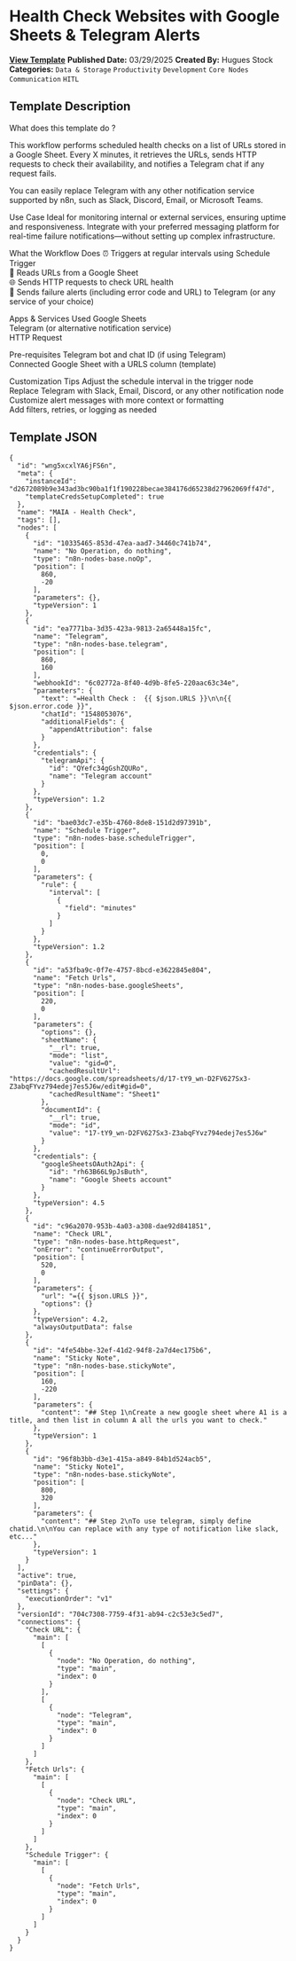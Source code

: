 # Health Check Websites with Google Sheets & Telegram Alerts

**[View Template](https://n8n.io/workflows/3352-/)**  **Published Date:** 03/29/2025  **Created By:** Hugues Stock  **Categories:** `Data & Storage` `Productivity` `Development` `Core Nodes` `Communication` `HITL`  

## Template Description

What does this template do ? 

This workflow performs scheduled health checks on a list of URLs stored in a Google Sheet. Every X minutes, it retrieves the URLs, sends HTTP requests to check their availability, and notifies a Telegram chat if any request fails.

You can easily replace Telegram with any other notification service supported by n8n, such as Slack, Discord, Email, or Microsoft Teams.

Use Case
Ideal for monitoring internal or external services, ensuring uptime and responsiveness. Integrate with your preferred messaging platform for real-time failure notifications—without setting up complex infrastructure.

What the Workflow Does
⏰ Triggers at regular intervals using Schedule Trigger  
📄 Reads URLs from a Google Sheet  
🌐 Sends HTTP requests to check URL health  
🚨 Sends failure alerts (including error code and URL) to Telegram (or any service of your choice)  

Apps & Services Used
Google Sheets  
Telegram (or alternative notification service)  
HTTP Request  

Pre-requisites
Telegram bot and chat ID (if using Telegram)  
Connected Google Sheet with a URLS column  (template)

Customization Tips
Adjust the schedule interval in the trigger node  
Replace Telegram with Slack, Email, Discord, or any other notification node  
Customize alert messages with more context or formatting  
Add filters, retries, or logging as needed  

## Template JSON

```
{
  "id": "wng5xcxlYA6jFS6n",
  "meta": {
    "instanceId": "d2672089b9e343ad3bc90ba1f1f190228becae384176d65238d27962069ff47d",
    "templateCredsSetupCompleted": true
  },
  "name": "MAIA - Health Check",
  "tags": [],
  "nodes": [
    {
      "id": "10335465-853d-47ea-aad7-34460c741b74",
      "name": "No Operation, do nothing",
      "type": "n8n-nodes-base.noOp",
      "position": [
        860,
        -20
      ],
      "parameters": {},
      "typeVersion": 1
    },
    {
      "id": "ea7771ba-3d35-423a-9813-2a65448a15fc",
      "name": "Telegram",
      "type": "n8n-nodes-base.telegram",
      "position": [
        860,
        160
      ],
      "webhookId": "6c02772a-8f40-4d9b-8fe5-220aac63c34e",
      "parameters": {
        "text": "=Health Check :  {{ $json.URLS }}\n\n{{ $json.error.code }}",
        "chatId": "1548053076",
        "additionalFields": {
          "appendAttribution": false
        }
      },
      "credentials": {
        "telegramApi": {
          "id": "QYefc34gGshZQURo",
          "name": "Telegram account"
        }
      },
      "typeVersion": 1.2
    },
    {
      "id": "bae03dc7-e35b-4760-8de8-151d2d97391b",
      "name": "Schedule Trigger",
      "type": "n8n-nodes-base.scheduleTrigger",
      "position": [
        0,
        0
      ],
      "parameters": {
        "rule": {
          "interval": [
            {
              "field": "minutes"
            }
          ]
        }
      },
      "typeVersion": 1.2
    },
    {
      "id": "a53fba9c-0f7e-4757-8bcd-e3622845e804",
      "name": "Fetch Urls",
      "type": "n8n-nodes-base.googleSheets",
      "position": [
        220,
        0
      ],
      "parameters": {
        "options": {},
        "sheetName": {
          "__rl": true,
          "mode": "list",
          "value": "gid=0",
          "cachedResultUrl": "https://docs.google.com/spreadsheets/d/17-tY9_wn-D2FV627Sx3-Z3abqFYvz794edej7es5J6w/edit#gid=0",
          "cachedResultName": "Sheet1"
        },
        "documentId": {
          "__rl": true,
          "mode": "id",
          "value": "17-tY9_wn-D2FV627Sx3-Z3abqFYvz794edej7es5J6w"
        }
      },
      "credentials": {
        "googleSheetsOAuth2Api": {
          "id": "rh63B66L9pJsButh",
          "name": "Google Sheets account"
        }
      },
      "typeVersion": 4.5
    },
    {
      "id": "c96a2070-953b-4a03-a308-dae92d841851",
      "name": "Check URL",
      "type": "n8n-nodes-base.httpRequest",
      "onError": "continueErrorOutput",
      "position": [
        520,
        0
      ],
      "parameters": {
        "url": "={{ $json.URLS }}",
        "options": {}
      },
      "typeVersion": 4.2,
      "alwaysOutputData": false
    },
    {
      "id": "4fe54bbe-32ef-41d2-94f8-2a7d4ec175b6",
      "name": "Sticky Note",
      "type": "n8n-nodes-base.stickyNote",
      "position": [
        160,
        -220
      ],
      "parameters": {
        "content": "## Step 1\nCreate a new google sheet where A1 is a title, and then list in column A all the urls you want to check."
      },
      "typeVersion": 1
    },
    {
      "id": "96f8b3bb-d3e1-415a-a849-84b1d524acb5",
      "name": "Sticky Note1",
      "type": "n8n-nodes-base.stickyNote",
      "position": [
        800,
        320
      ],
      "parameters": {
        "content": "## Step 2\nTo use telegram, simply define chatid.\n\nYou can replace with any type of notification like slack, etc..."
      },
      "typeVersion": 1
    }
  ],
  "active": true,
  "pinData": {},
  "settings": {
    "executionOrder": "v1"
  },
  "versionId": "704c7308-7759-4f31-ab94-c2c53e3c5ed7",
  "connections": {
    "Check URL": {
      "main": [
        [
          {
            "node": "No Operation, do nothing",
            "type": "main",
            "index": 0
          }
        ],
        [
          {
            "node": "Telegram",
            "type": "main",
            "index": 0
          }
        ]
      ]
    },
    "Fetch Urls": {
      "main": [
        [
          {
            "node": "Check URL",
            "type": "main",
            "index": 0
          }
        ]
      ]
    },
    "Schedule Trigger": {
      "main": [
        [
          {
            "node": "Fetch Urls",
            "type": "main",
            "index": 0
          }
        ]
      ]
    }
  }
}
```
